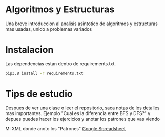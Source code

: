# Algoritmos y Estructuras
Una breve introduccion al analisis asintotico de algoritmos y estructuras mas usadas, unido a problemas variados

# Instalacion 
Las dependencias estan dentro de requirements.txt.

```bash
pip3.8 install -r requirements.txt
```

# Tips de estudio
Despues de ver una clase o leer el repositorio, saca notas de los detalles mas importantes. Ejemplo "Cual es la diferencia entre BFS y DFS?" y depues puedes hacer los ejercicios y anotar los patrones que vas viendo 

Mi XML donde anoto los "Patrones" [Google Spreadsheet](https://docs.google.com/spreadsheets/d/1mYvCqCgmYYzkRfeNEaBaPM-h3CIVnIidViZ9LPz111o/edit?usp=sharing)